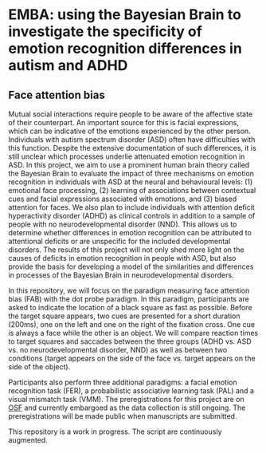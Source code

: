 # EMBA: using the Bayesian Brain to investigate the specificity of emotion recognition differences in autism and ADHD

## Face attention bias

Mutual social interactions require people to be aware of the affective state of their counterpart. An important source for this is facial expressions, which can be indicative of the emotions experienced by the other person. Individuals with autism spectrum disorder (ASD) often have difficulties with this function. Despite the extensive documentation of such differences, it is still unclear which processes underlie attenuated emotion recognition in ASD. In this project, we aim to use a prominent human brain theory called the Bayesian Brain to evaluate the impact of three mechanisms on emotion recognition in individuals with ASD at the neural and behavioural levels: (1) emotional face processing, (2) learning of associations between contextual cues and facial expressions associated with emotions, and (3) biased attention for faces. We also plan to include individuals with attention deficit hyperactivity disorder (ADHD) as clinical controls in addition to a sample of people with no neurodevelopmental disorder (NND). This allows us to determine whether differences in emotion recognition can be attributed to attentional deficits or are unspecific for the included developmental disorders. The results of this project will not only shed more light on the causes of deficits in emotion recognition in people with ASD, but also provide the basis for developing a model of the similarities and differences in processes of the Bayesian Brain in neurodevelopmental disorders.

In this repository, we will focus on the paradigm measuring face attention bias (FAB) with the dot probe paradigm. In this paradigm, participants are asked to indicate the location of a black square as fast as possible. Before the target square appears, two cues are presented for a short duration (200ms), one on the left and one on the right of the fixation cross. One cue is always a face while the other is an object. We will compare reaction times to target squares and saccades between the three groups (ADHD vs. ASD vs. no neurodevelopmental disorder, NND) as well as between two conditions (target appears on the side of the face vs. target appears on the side of the object). 

Participants also perform three additional paradigms: a facial emotion recognition task (FER), a probabilistic associative learning task (PAL) and a visual mismatch task (VMM). The preregistrations for this project are on [OSF](https://osf.io/znrht) and currently embargoed as the data collection is still ongoing. The preregistrations will be made public when manuscripts are submitted. 

This repository is a work in progress. The script are continuously augmented.
